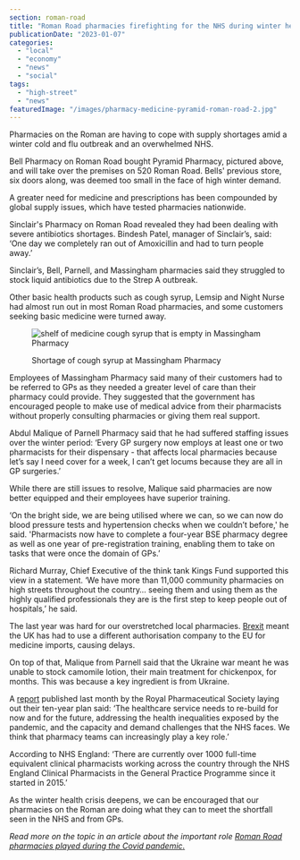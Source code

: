 ```yaml
---
section: roman-road
title: "Roman Road pharmacies firefighting for the NHS during winter health crises"
publicationDate: "2023-01-07"
categories: 
  - "local"
  - "economy"
  - "news"
  - "social"
tags: 
  - "high-street"
  - "news"
featuredImage: "/images/pharmacy-medicine-pyramid-roman-road-2.jpg"
---
```


Pharmacies on the Roman are having to cope with supply shortages amid a winter cold and flu outbreak and an overwhelmed NHS.

Bell Pharmacy on Roman Road bought Pyramid Pharmacy, pictured above, and will take over the premises on 520 Roman Road. Bells' previous store, six doors along, was deemed too small in the face of high winter demand.

A greater need for medicine and prescriptions has been compounded by global supply issues, which have tested pharmacies nationwide.

Sinclair's Pharmacy on Roman Road revealed they had been dealing with severe antibiotics shortages. Bindesh Patel, manager of Sinclair’s, said: ‘One day we completely ran out of Amoxicillin and had to turn people away.’ 

Sinclair’s, Bell, Parnell, and Massingham pharmacies said they struggled to stock liquid antibiotics due to the Strep A outbreak.

Other basic health products such as cough syrup, Lemsip and Night Nurse had almost run out in most Roman Road pharmacies, and some customers seeking basic medicine were turned away.

<figure>

![shelf of medicine cough syrup that is empty in Massingham Pharmacy](/images/medicine-shelf-empty-pyramid-pharmacy-2-1024x683.jpg)

<figcaption>

Shortage of cough syrup at Massingham Pharmacy

</figcaption>

</figure>

Employees of Massingham Pharmacy said many of their customers had to be referred to GPs as they needed a greater level of care than their pharmacy could provide. They suggested that the government has encouraged people to make use of medical advice from their pharmacists without properly consulting pharmacies or giving them real support.

Abdul Malique of Parnell Pharmacy said that he had suffered staffing issues over the winter period: ‘Every GP surgery now employs at least one or two pharmacists for their dispensary - that affects local pharmacies because let’s say I need cover for a week, I can’t get locums because they are all in GP surgeries.’

While there are still issues to resolve, Malique said pharmacies are now better equipped and their employees have superior training.

‘On the bright side, we are being utilised where we can, so we can now do blood pressure tests and hypertension checks when we couldn’t before,' he said. 'Pharmacists now have to complete a four-year BSE pharmacy degree as well as one year of pre-registration training, enabling them to take on tasks that were once the domain of GPs.’

Richard Murray, Chief Executive of the think tank Kings Fund supported this view in a statement. ‘We have more than 11,000 community pharmacies on high streets throughout the country… seeing them and using them as the highly qualified professionals they are is the first step to keep people out of hospitals,’ he said. 

The last year was hard for our overstretched local pharmacies. [Brexit](https://romanroadlondon.com/bakery-room-closes-brexit-inflation-impact-high-street/) meant the UK has had to use a different authorisation company to the EU for medicine imports, causing delays.

On top of that, Malique from Parnell said that the Ukraine war meant he was unable to stock camomile lotion, their main treatment for chickenpox, for months. This was because a key ingredient is from Ukraine.

A [report](https://www.rpharms.com/about-us/news/details/rps-in-england-publishes-ten-year-vision-for-pharmacy) published last month by the Royal Pharmaceutical Society laying out their ten-year plan said: ‘The healthcare service needs to re-build for now and for the future, addressing the health inequalities exposed by the pandemic, and the capacity and demand challenges that the NHS faces. We think that pharmacy teams can increasingly play a key role.’

According to NHS England: ‘There are currently over 1000 full-time equivalent clinical pharmacists working across the country through the NHS England Clinical Pharmacists in the General Practice Programme since it started in 2015.’

As the winter health crisis deepens, we can be encouraged that our pharmacies on the Roman are doing what they can to meet the shortfall seen in the NHS and from GPs.

_Read more on the topic in an article about the important role_ [_Roman Road pharmacies played during the Covid pandemic_.](https://romanroadlondon.com/massingham-chemist-sinclairs-pharmacy-covid-19/)
